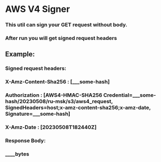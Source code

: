 # AWS V4 Signer

### This util can sign your GET request without body. 
### After run you will get signed request headers

## Example:
### Signed request headers:

### X-Amz-Content-Sha256 : [___some-hash]

### Authorization : [AWS4-HMAC-SHA256 Credential=___some-hash/20230508/ru-msk/s3/aws4_request, SignedHeaders=host;x-amz-content-sha256;x-amz-date, Signature=___some-hash]

### X-Amz-Date : [20230508T182440Z]

### Response Body:

### ____bytes